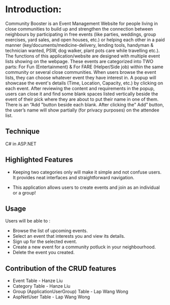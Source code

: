 # Introduction:
Community Booster is an Event Management Website for people living in close communities to build up and strengthen the connection between neighbours by participating in free events (like parties, weddings, group exercises, yard sales, and open houses, etc.) or helping each other in a paid manner (key/documents/medicine-delivery, lending tools, handyman & technician wanted, PSW, dog walker, plant pots care while travelling etc.).
The functions of this application/website are designed with multiple event lists showing on the webpage. These events are categorized into TWO parts: For Fun (Entertainment) & For FARE (Helper/Side job) within the same community or several close communities. When users browse the event lists, they can choose whatever event they have interest in. A popup will showcase the event's details (Time, Location, Capacity, etc.) by clicking on each event. After reviewing the content and requirements in the popup, users can close it and find some blank spaces listed vertically beside the event of their pick where they are about to put their name in one of them. There is an “Add "button beside each blank. After clicking the" Add” button, the user’s name will show partially (for privacy purposes) on the attendee list.

## Technique 

 C# in ASP.NET 

## Highlighted Features

- Keeping two categories only will make it simple and not confuse users. It provides neat interfaces and straightforward navigation. 

- This application allows users to create events and join as an individual or a group!

## Usage

Users will be able to :
- Browse the list of upcoming events.
- Select an event that interests you and view its details.
- Sign up for the selected event.
- Create a new event for a community potluck in your neighbourhood.
- Delete the event you created.

## Contribution of the CRUD features

- Event Table - Hanze Liu
- Category Table - Hanze Liu
- Group (ApplicationUserGroup) Table - Lap Wang Wong
- AspNetUser Table - Lap Wang Wong


